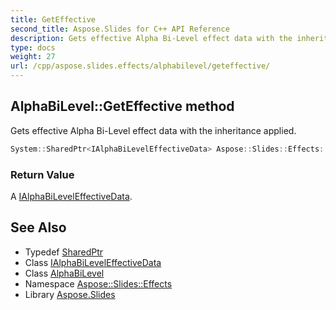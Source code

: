 ```yaml
---
title: GetEffective
second_title: Aspose.Slides for C++ API Reference
description: Gets effective Alpha Bi-Level effect data with the inheritance applied.
type: docs
weight: 27
url: /cpp/aspose.slides.effects/alphabilevel/geteffective/
---
```

## AlphaBiLevel::GetEffective method


Gets effective Alpha Bi-Level effect data with the inheritance applied.

```cpp
System::SharedPtr<IAlphaBiLevelEffectiveData> Aspose::Slides::Effects::AlphaBiLevel::GetEffective() override
```


### Return Value

A [IAlphaBiLevelEffectiveData](../../ialphabileveleffectivedata/).

## See Also

* Typedef [SharedPtr](../../../system/sharedptr/)
* Class [IAlphaBiLevelEffectiveData](../../ialphabileveleffectivedata/)
* Class [AlphaBiLevel](../)
* Namespace [Aspose::Slides::Effects](../../)
* Library [Aspose.Slides](../../../)
